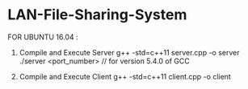 # LAN-File-Sharing-System

FOR UBUNTU 16.04 :


1. Compile and Execute Server
g++ -std=c++11 server.cpp -o server
./server <port_number>
// for version 5.4.0 of GCC

2. Compile and Execute Client
g++ -std=c++11 client.cpp -o client
